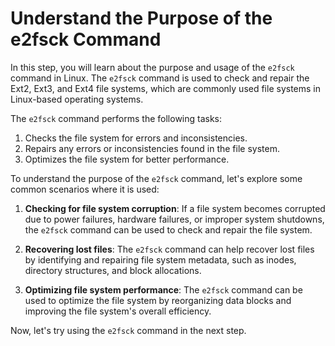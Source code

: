 # Understand the Purpose of the e2fsck Command

In this step, you will learn about the purpose and usage of the `e2fsck` command in Linux. The `e2fsck` command is used to check and repair the Ext2, Ext3, and Ext4 file systems, which are commonly used file systems in Linux-based operating systems.

The `e2fsck` command performs the following tasks:

1. Checks the file system for errors and inconsistencies.
2. Repairs any errors or inconsistencies found in the file system.
3. Optimizes the file system for better performance.

To understand the purpose of the `e2fsck` command, let's explore some common scenarios where it is used:

1. **Checking for file system corruption**: If a file system becomes corrupted due to power failures, hardware failures, or improper system shutdowns, the `e2fsck` command can be used to check and repair the file system.

2. **Recovering lost files**: The `e2fsck` command can help recover lost files by identifying and repairing file system metadata, such as inodes, directory structures, and block allocations.

3. **Optimizing file system performance**: The `e2fsck` command can be used to optimize the file system by reorganizing data blocks and improving the file system's overall efficiency.

Now, let's try using the `e2fsck` command in the next step.
